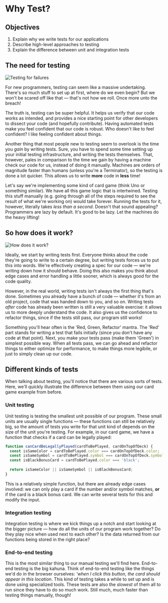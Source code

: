 # Why Test?

## Objectives

1. Explain why we write tests for our applications
2. Describe high-level approaches to testing
3. Explain the difference between unit and integration tests

## The need for testing
![Testing for failures](https://media.giphy.com/media/7MZ0v9KynmiSA/giphy.gif)

For new programmers, testing can seem like a massive undertaking. There's so much stuff to set up at
first, where do we even begin? But we won't be scared off like that — that's not how we roll. Once
more unto the breach!

The truth is, testing can be super helpful. It helps us verify that our code works as intended, and
provides a nice starting point for other developers to dissect your code (and hopefully contribute).
Having automated tests make you feel confident that our code is robust. Who doesn't like to feel
confident? I like feeling confident about things.

Another thing that most people new to testing seem to overlook is the time you _gain_ by writing
tests. Sure, you have to spend some time setting up your initial testing infrastructure, and writing
the tests themselves. That, however, pales in comparison to the time we gain by having a machine
check our code for us, instead of doing it manually. Machines are orders of magnitude faster than
humans (unless you're a Terminator), so the testing is done a lot quicker. This allows us to write
**more** code in **less** time!

Let's say we're implementing some kind of card game (think Uno or something similar). We have all
this game logic that is intertwined. Testing this stuff manually (e.g. going through all of the
steps required to see the result of what we're working on) would take forever. Running the tests for
it, however, literally takes *less than a second*. Doesn't that sound appealing? Programmers are
lazy by default. It's good to be lazy. Let the machines do the heavy lifting!


## So how does it work?
![How does it work?](https://media.giphy.com/media/xTk9ZMcahswelC60ko/giphy.gif)

Ideally, we start by writing tests first. Everyone thinks about the code they're going to write to
a certain degree, but writing tests forces us to put this into words. We're effectively creating a
spec for our code — we're writing down how it should behave. Doing this also makes you think about
edge cases and error handling a little sooner, which is always good for the code quality.

However, in the real world, writing tests isn't always the first thing that's done. Sometimes you
already have a bunch of code — whether it's from an old project, code that was handed down to you,
and so on. Writing tests *after* code has already been written is still a very valuable exercise: it
allows us to more deeply understand the code. It also gives us the confidence to refactor things,
since if the tests still pass, our program still works!

Something you'll hear often is the 'Red, Green, Refactor' mantra. The 'Red' part stands for writing
a test that fails initially (since you don't have any code at that point). Next, you make your tests
pass (make them 'Green') in simplest possible way. When all tests pass, we can go ahead and refactor
things to either optimize for performance, to make things more legibile, or just to simply clean up
our code.


## Different kinds of tests
When talking about testing, you'll notice that there are various sorts of tests. Here, we'll quickly
illustrate the difference between them using our card game example from before.

### Unit testing
Unit testing is testing the smallest unit possible of our program. These small units are usually
single functions — these functions can still be relatively big, so the amount of tests you write for
that unit kind of depends on the size of the unit you're testing. For example, in our card game, we
have a function that checks if a card can be legally played:

```js
function canCardBeLegallyPlayed(cardToBePlayed, cardOnTopOfDeck) {
  const isSameColor = cardToBePlayed.color === cardOnTopOfDeck.color;
  const isSameSymbol = cardToBePlayed.symbol === cardOnTopOfDeck.symbol;
  const isBlackBonusCard = cardToBePlayed.color === 'black';
  
  return isSameColor || isSameSymbol || isBlackBonusCard; 
}
```

This is a relatively simple function, but there are already edge cases involved: we can only play a
card if the number and/or symbol matches, **or** if the card is a black bonus card. We can write
several tests for this and modify the input.

### Integration testing
Integration testing is where we kick things up a notch and start looking at the bigger picture — how
do all the units of our program work together? Do they play nice when used next to each other? Is
the data returned from our functions being stored in the right place?

### End-to-end testing
This is the most similar thing to our manual testing we'll find here. End-to-end testing is the big
kahuna. Think of end-to-end testing like the things we'd do in the browser ourselves: _'when I click
this button, the card should appear in this location_. This kind of testing takes a while to set up
and is done using specialized tools. These tests are also the _slowest_ of them all to run since
they have to do so much work. Still much, much faster than testing things manually, though!

